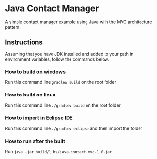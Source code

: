 # Java Contact Manager

A simple contact manager example using Java with the MVC architecture pattern.

## Instructions

Assuming that you have JDK installed and added to your path in environment variables, follow the commands below.

### How to build on windows

Run this command line ```gradlew build``` on the root folder

### How to build on linux

Run this command line ```./gradlew build``` on the root folder

### How to import in Eclipse IDE

Run this command line ```./gradlew eclipse``` and then import the folder

### How to run after the built

Run ```java -jar build/libs/java-contact-mvc-1.0.jar```
